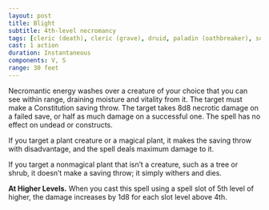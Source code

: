 ```yaml
---
layout: post
title: Blight
subtitle: 4th-level necromancy
tags: [cleric (death), cleric (grave), druid, paladin (oathbreaker), sorcerer, warlock, wizard, level4, necromancy]
cast: 1 action
duration: Instantaneous
components: V, S
range: 30 feet
---
```

Necromantic energy washes over a creature of your choice that you can see within range, draining moisture and vitality from it. The target must make a Constitution saving throw. The target takes 8d8 necrotic damage on a failed save, or half as much damage on a successful one. The spell has no effect on undead or constructs.

If you target a plant creature or a magical plant, it makes the saving throw with disadvantage, and the spell deals maximum damage to it.

If you target a nonmagical plant that isn’t a creature, such as a tree or shrub, it doesn’t make a saving throw; it simply withers and dies.

**At Higher Levels.** When you cast this spell using a spell slot of 5th level of higher, the damage increases by 1d8 for each slot level above 4th.